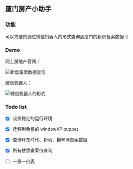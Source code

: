 ## 厦门房产小助手 

### 功能

可以方便的通过微信机器人的形式查询到厦门的新房备案数据 :)

### Demo

网上房地产官网：

![新盘备案数据查询]('https://github.com/JackZong/SalesBot/blob/main/docs/wsfdc.png')


微信机器人：

![微信机器人的形式]('https://github.com/JackZong/SalesBot/blob/main/docs/demo.jpeg')

### Todo list

- [x] 设置稳定的运行环境
- [x] 迁移到免费的 windowXP puppet
- [x] 查询环东时代、新玥、樾琴湾备案数据
- [x] 所有楼盘备案价查询
- [ ] 一房一价表


